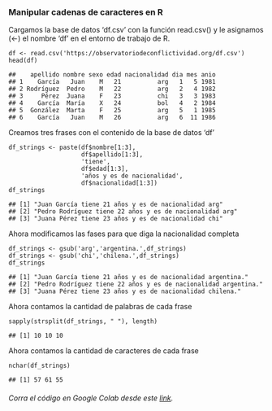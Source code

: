 ### Manipular cadenas de caracteres en R

Cargamos la base de datos ‘df.csv’ con la función read.csv() y le
asignamos (&lt;-) el nombre ‘df’ en el entorno de trabajo de R.

    df <- read.csv('https://observatoriodeconflictividad.org/df.csv')
    head(df)

    ##    apellido nombre sexo edad nacionalidad dia mes anio
    ## 1    García   Juan    M   21          arg   1   5 1981
    ## 2 Rodríguez  Pedro    M   22          arg   2   4 1982
    ## 3     Pérez  Juana    F   23          chi   3   3 1983
    ## 4    García  María    X   24          bol   4   2 1984
    ## 5  González  Marta    F   25          arg   5   1 1985
    ## 6    García   Juan    M   26          arg   6  11 1986

Creamos tres frases con el contenido de la base de datos ‘df’

    df_strings <- paste(df$nombre[1:3],
                        df$apellido[1:3],
                        'tiene',
                        df$edad[1:3],
                        'años y es de nacionalidad',
                        df$nacionalidad[1:3])
    df_strings

    ## [1] "Juan García tiene 21 años y es de nacionalidad arg"    
    ## [2] "Pedro Rodríguez tiene 22 años y es de nacionalidad arg"
    ## [3] "Juana Pérez tiene 23 años y es de nacionalidad chi"

Ahora modificamos las fases para que diga la nacionalidad completa

    df_strings <- gsub('arg','argentina.',df_strings)
    df_strings <- gsub('chi','chilena.',df_strings)
    df_strings

    ## [1] "Juan García tiene 21 años y es de nacionalidad argentina."    
    ## [2] "Pedro Rodríguez tiene 22 años y es de nacionalidad argentina."
    ## [3] "Juana Pérez tiene 23 años y es de nacionalidad chilena."

Ahora contamos la cantidad de palabras de cada frase

    sapply(strsplit(df_strings, " "), length)

    ## [1] 10 10 10

Ahora contamos la cantidad de caracteres de cada frase

    nchar(df_strings)

    ## [1] 57 61 55

###### Corra el código en Google Colab desde este [link](https://colab.research.google.com/drive/1T4YLr2mEvRQuXK6-HNkMcLYZmaJGEqh0?usp=sharing "Google Colab").
